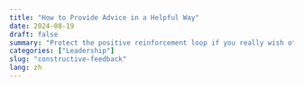 ```yaml
---
title: "How to Provide Advice in a Helpful Way"
date: 2024-08-19
draft: false
summary: "Protect the positive reinforcement loop if you really wish others to grow"
categories: ["Leadership"]
slug: "constructive-feedback"
lang: zh
---
```


<!-- TODO: REPLACE THIS WITH CHINESE TRANSLATION --> 